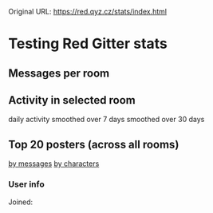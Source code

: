 Original URL: <https://red.qyz.cz/stats/index.html>

# Testing Red Gitter stats

## Messages per room

## Activity in selected room

daily activity smoothed over 7 days smoothed over 30 days

[]()

## Top 20 posters (across all rooms)

[by messages](#top20) [by characters](#top20)

### User info

Joined:
